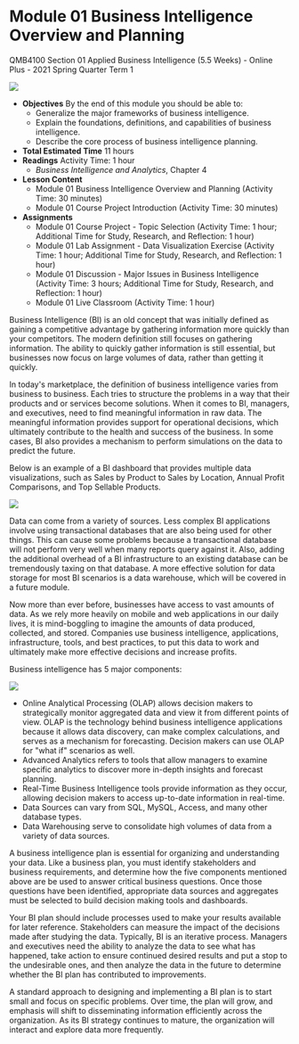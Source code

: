 #
# Module 01 Business Intelligence Overview and Planning

QMB4100 Section 01 Applied Business Intelligence (5.5 Weeks) - Online Plus - 2021 Spring Quarter Term 1

![](RackMultipart20210512-4-adcceh_html_237499165a11f2b9.gif)

- **Objectives**
By the end of this module you should be able to:
  - Generalize the major frameworks of business intelligence.
  - Explain the foundations, definitions, and capabilities of business intelligence.
  - Describe the core process of business intelligence planning.
- **Total Estimated Time**
11 hours
- **Readings**
Activity Time: 1 hour
  - _Business Intelligence and Analytics_, Chapter 4
- **Lesson Content**
  - Module 01 Business Intelligence Overview and Planning (Activity Time: 30 minutes)
  - Module 01 Course Project Introduction (Activity Time: 30 minutes)
- **Assignments**
  - Module 01 Course Project - Topic Selection (Activity Time: 1 hour; Additional Time for Study, Research, and Reflection: 1 hour)
  - Module 01 Lab Assignment - Data Visualization Exercise (Activity Time: 1 hour; Additional Time for Study, Research, and Reflection: 1 hour)
  - Module 01 Discussion - Major Issues in Business Intelligence (Activity Time: 3 hours; Additional Time for Study, Research, and Reflection: 1 hour)
  - Module 01 Live Classroom (Activity Time: 1 hour)

Business Intelligence (BI) is an old concept that was initially defined as gaining a competitive advantage by gathering information more quickly than your competitors. The modern definition still focuses on gathering information. The ability to quickly gather information is still essential, but businesses now focus on large volumes of data, rather than getting it quickly.

In today&#39;s marketplace, the definition of business intelligence varies from business to business. Each tries to structure the problems in a way that their products and or services become solutions. When it comes to BI, managers, and executives, need to find meaningful information in raw data. The meaningful information provides support for operational decisions, which ultimately contribute to the health and success of the business. In some cases, BI also provides a mechanism to perform simulations on the data to predict the future.

Below is an example of a BI dashboard that provides multiple data visualizations, such as Sales by Product to Sales by Location, Annual Profit Comparisons, and Top Sellable Products.

![](RackMultipart20210512-4-adcceh_html_1407102feee6a659.png)

Data can come from a variety of sources. Less complex BI applications involve using transactional databases that are also being used for other things. This can cause some problems because a transactional database will not perform very well when many reports query against it. Also, adding the additional overhead of a BI infrastructure to an existing database can be tremendously taxing on that database. A more effective solution for data storage for most BI scenarios is a data warehouse, which will be covered in a future module.

Now more than ever before, businesses have access to vast amounts of data. As we rely more heavily on mobile and web applications in our daily lives, it is mind-boggling to imagine the amounts of data produced, collected, and stored. Companies use business intelligence, applications, infrastructure, tools, and best practices, to put this data to work and ultimately make more effective decisions and increase profits.

Business intelligence has 5 major components:

![](RackMultipart20210512-4-adcceh_html_7472a28e29da5d7f.png)

- Online Analytical Processing (OLAP) allows decision makers to strategically monitor aggregated data and view it from different points of view. OLAP is the technology behind business intelligence applications because it allows data discovery, can make complex calculations, and serves as a mechanism for forecasting. Decision makers can use OLAP for &quot;what if&quot; scenarios as well.
- Advanced Analytics refers to tools that allow managers to examine specific analytics to discover more in-depth insights and forecast planning.
- Real-Time Business Intelligence tools provide information as they occur, allowing decision makers to access up-to-date information in real-time.
- Data Sources can vary from SQL, MySQL, Access, and many other database types.
- Data Warehousing serve to consolidate high volumes of data from a variety of data sources.

A business intelligence plan is essential for organizing and understanding your data. Like a business plan, you must identify stakeholders and business requirements, and determine how the five components mentioned above are be used to answer critical business questions. Once those questions have been identified, appropriate data sources and aggregates must be selected to build decision making tools and dashboards.

Your BI plan should include processes used to make your results available for later reference. Stakeholders can measure the impact of the decisions made after studying the data. Typically, BI is an iterative process. Managers and executives need the ability to analyze the data to see what has happened, take action to ensure continued desired results and put a stop to the undesirable ones, and then analyze the data in the future to determine whether the BI plan has contributed to improvements.

A standard approach to designing and implementing a BI plan is to start small and focus on specific problems. Over time, the plan will grow, and emphasis will shift to disseminating information efficiently across the organization. As its BI strategy continues to mature, the organization will interact and explore data more frequently.